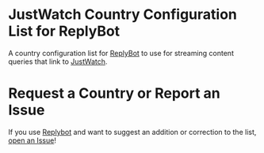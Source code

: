 # JustWatch Country Configuration List for ReplyBot

A country configuration list for [ReplyBot](https://github.com/rarDevelopment/replybot-dotnet) to use for streaming content queries that link to [JustWatch](https://justwatch.com).

# Request a Country or Report an Issue

If you use [Replybot](https://github.com/rarDevelopment/replybot-dotnet) and want to suggest an addition or correction to the list, [open an Issue](https://github.com/rarDevelopment/repost-sites-ignore-list/issues/new)!
